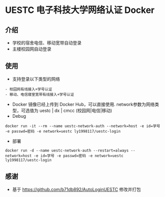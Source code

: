 # UESTC 电子科技大学网络认证 Docker

## 介绍
- 学校的宿舍电信、移动宽带自动登录
- 主楼校园网自动登录

## 使用
- 支持登录以下类型的网络
```angular2html
- 校园网有线接入+学号认证
- 移动、电信寝室宽带有线接入+学号认证
```
- Docker 镜像已经上传到 Docker Hub，可以直接使用. network参数为网络类型，可选值为 uestc | dx | cmcc (校园网|电信|移动)
- Debug
```angular2html
docker run -it --rm --name uestc-network-auth --network=host -e id=学号 -e passwd=密码 -e network=uestc ly1998117/uestc-login
```
- 部署
```angular2html
docker run -d --name uestc-network-auth --restart=always --network=host -e id=学号 -e passwd=密码 -e network=uestc ly1998117/uestc-login
```

## 感谢
- 基于 https://github.com/b71db892/AutoLoginUESTC 修改并打包